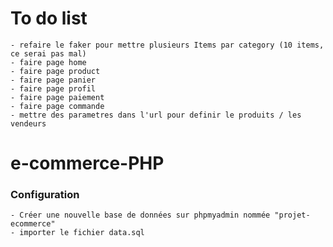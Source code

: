 # To do list

    - refaire le faker pour mettre plusieurs Items par category (10 items, ce serai pas mal)
    - faire page home
    - faire page product
    - faire page panier
    - faire page profil
    - faire page paiement
    - faire page commande
    - mettre des parametres dans l'url pour definir le produits / les vendeurs

# e-commerce-PHP

### Configuration

    - Créer une nouvelle base de données sur phpmyadmin nommée "projet-ecommerce"
    - importer le fichier data.sql
